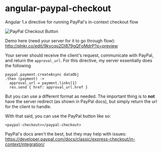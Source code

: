 # angular-paypal-checkout
Angular 1.x directive for running PayPal's in-context checkout flow

![PayPal Checkout Button](https://www.paypalobjects.com/webstatic/en_US/i/buttons/checkout-logo-medium.png)

Demo here (need your server for it to go through flow): http://plnkr.co/edit/9kycqo2Dl879gQFoMdrP?p=preview

Your server should receive the client's request, communicate with PayPal, and return the `approval_url`.  For this directive, my server essentially does the following

    paypal.payment.createAsync dataObj
    .then (payment) ->
      approval_url = payment.links[1]
      res.send { href: approval_url.href }

But you can use a different format as needed.  The important thing is to **not** have the server redirect (as shown in PayPal docs), but simply return the url for the client to handle.

With that said, you can use the PayPal button like so:

    <paypal-checkout></paypal-checkout>

PayPal's docs aren't the best, but they may help with issues: https://developer.paypal.com/docs/classic/express-checkout/in-context/integration/
